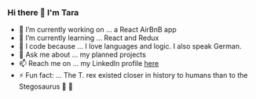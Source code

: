 ### Hi there 👋 I'm Tara 

<!--
**taramacu/taramacu** is a ✨ _special_ ✨ repository because its `README.md` (this file) appears on your GitHub profile.

Here are some ideas to get you started:

- 🔭 I’m currently working on ...
- 🌱 I’m currently learning ...
- 👯 I’m looking to collaborate on ...
- 🤔 I’m looking for help with ...
- 💬 Ask me about ...
- 📫 How to reach me: ...
- 😄 Pronouns: ...
- ⚡ Fun fact: ...
-->


- 🔭 I’m currently working on ... a React AirBnB app
- 🌱 I’m currently learning ... React and Redux
- 💜 I code because ... I love languages and logic. I also speak German.
- 💬 Ask me about ... my planned projects
- 📫 Reach me on ... my LinkedIn profile [here](https://www.linkedin.com/in/taraculpin/)
- ⚡ Fun fact: ... The T. rex existed closer in history to humans than to the Stegosaurus 🦖 🤯
